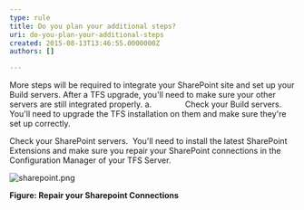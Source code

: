 ```yaml
---
type: rule
title: Do you plan your additional steps?
uri: do-you-plan-your-additional-steps
created: 2015-08-13T13:46:55.0000000Z
authors: []

---
```


 
More steps will be required to integrate your SharePoint site and set up you​r Build servers.
 After a TFS upgrade, you'll need to make sure your other servers are still integrated properly.
a.               Check your Build servers. You'll need to upgrade the TFS installation on them and make sure they're set up correctly.

Check your SharePoint servers.  You'll need to install the latest SharePoint Extensions and make sure you repair your SharePoint connections in the Configuration Manager of your TFS Server.

![sharepoint.png](/PublishingImages/sharepoint.png)

**Figure: Repair your Sharepoint Connections**

